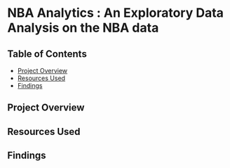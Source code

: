 # NBA Analytics : An Exploratory Data Analysis on the NBA data

## Table of Contents
* [Project Overview](#project-overview)
* [Resources Used](#resources-used)
* [Findings](#findings)

## Project Overview

## Resources Used


















## Findings
